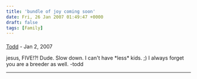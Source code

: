 ```yaml
---
title: 'bundle of joy coming soon'
date: Fri, 26 Jan 2007 01:49:47 +0000
draft: false
tags: [Family]
---
```



#### 
[Todd](http://www.dma.org/cgi-bin/cgiwrap/tw/toddblog "taw@pobox.com") - <time datetime="2007-01-30 18:57:39">Jan 2, 2007</time>

jesus, FIVE!?! Dude. Slow down. I can't have \*less\* kids. ;) I always forget you are a breeder as well. -todd
<hr />
